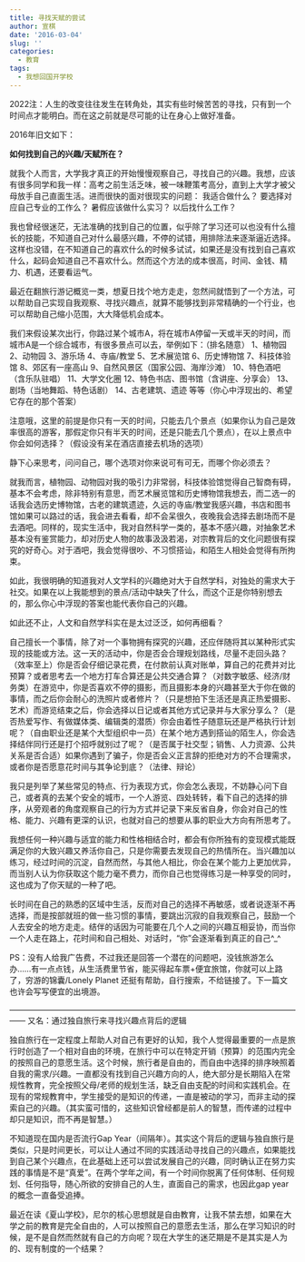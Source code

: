 ```yaml
---
title: 寻找天赋的尝试
author: 宣棋
date: '2016-03-04'
slug: ''
categories:
  - 教育
tags:
  - 我想回国开学校
---
```

2022注：人生的改变往往发生在转角处，其实有些时候苦苦的寻找，只有到一个时间点才能明白。而在这之前就是尽可能的让在身心上做好准备。

2016年旧文如下：

**如何找到自己的兴趣/天赋所在？**

就我个人而言，大学我才真正的开始慢慢观察自己，寻找自己的兴趣。我想，应该有很多同学和我一样：高考之前生活乏味，被一味鞭策考高分，直到上大学才被父母放手自己直面生活。进而很快的面对很现实的问题：
我适合做什么？
要选择对应自己专业的工作么？
暑假应该做什么实习？
以后找什么工作？

我也曾经很迷茫，无法准确的找到自己的位置，似乎除了学习还可以也没有什么擅长的技能，不知道自己对什么最感兴趣，不停的试错，用排除法来逐渐逼近选择。这样也没错，在不知道自己的喜欢什么的时候多试试，如果还是没有找到自己喜欢什么，起码会知道自己不喜欢什么。然而这个方法的成本很高，时间、金钱、精力、机遇，还要看运气。

最近在翻旅行游记概览一类，想夏日找个地方走走，忽然间就悟到了一个方法，可以帮助自己实现自我观察、寻找兴趣点，就算不能够找到非常精确的一个行业，也可以帮助自己缩小范围，大大降低机会成本。

我们来假设某次出行，你路过某个城市A，将在城市A停留一天或半天的时间，而城市A是一个综合城市，有很多景点可以去，举例如下：（排名随意）
1、植物园
2、动物园
3、游乐场
4、寺庙/教堂
5、艺术展览馆
6、历史博物馆
7、科技体验馆
8、郊区有一座高山
9、自然风景区（国家公园、海岸沙滩）
10、特色酒吧（含乐队驻唱）
11、大学文化圈
12、特色书店、图书馆（含讲座、分享会）
13、剧场（当地舞蹈、特色话剧）
14、古老建筑、遗迹
等等（你心中浮现出的、希望它存在的那个答案）

注意哦，这里的前提是你只有一天的时间，只能去几个景点（如果你认为自己是效率很高的游客，那假定你只有半天的时间，还是只能去几个景点），在以上景点中你会如何选择？（假设没有呆在酒店直接去机场的选项）

静下心来思考，问问自己，哪个选项对你来说可有可无，而哪个你必须去？

就我而言，植物园、动物园对我的吸引力非常弱，科技体验馆觉得自己智商有碍，基本不会考虑，除非特别有意思，而艺术展览馆和历史博物馆我想去，而二选一的话我会选历史博物馆，古老的建筑遗迹，久远的寺庙/教堂我感兴趣，书店和图书馆如果可以路过的话，我会进去看看，却不会呆很久，夜晚我会选择去剧场而不是去酒吧。同样的，现实生活中，我对自然科学一类的，基本不感兴趣，对抽象艺术基本没有鉴赏能力，却对历史人物的故事汲汲若渴，对宗教背后的文化问题很有探究的好奇心。对于酒吧，我会觉得很吵、不习惯搭讪，和陌生人相处会觉得有所拘束。

如此，我很明确的知道我对人文学科的兴趣绝对大于自然学科，对独处的需求大于社交。如果在以上我能想到的景点/活动中缺失了什么，而这个正是你特别想去的，那么你心中浮现的答案也能代表你自己的兴趣。

如此还不止，人文和自然学科实在是太过泛泛，如何再细看？

自己擅长一个事情，除了对一个事物拥有探究的兴趣，还应伴随将其以某种形式实现的技能或方法。这一天的活动中，你是否会合理规划路线，尽量不走回头路？（效率至上）你是否会仔细记录花费，在付款前认真对账单，算自己的花费并对比预算？或者思考去一个地方打车合算还是公共交通合算？（对数字敏感、经济/财务类）在游览中，你是否喜欢不停的摄影，而且摄影本身的兴趣甚至大于你在做的事情，而之后你会耐心的洗照片或者修片？（只是想拍下生活还是真正热爱摄影、艺术）而游览结束之后，你会选择以日记或者其他方式记录并与大家分享么？（是否热爱写作、有做媒体类、编辑类的潜质）你会由着性子随意玩还是严格执行计划呢？（自由职业还是某个大型组织中一员）在某个地方遇到搭讪的陌生人，你会选择结伴同行还是打个招呼就别过了呢？（是否属于社交型；销售、人力资源、公共关系是否合适）如果你遇到了骗子，你是否会义正言辞的拒绝对方的不合理需求，或者你是否愿意花时间与其争论到底？（法律、辩论）

我只是列举了某些常见的特点、行为表现方式，你会怎么表现，不妨静心问下自己，或者真的去某个安全的城市，一个人游览、四处转转，看下自己的选择的排序，从旁观者的角度观察自己的行为方式并记录下来反省自身，你会对自己的性格、能力、兴趣有更深的认识，也就对自己的想要从事的职业大方向有所思考了。

我想任何一种兴趣与适宜的能力和性格相结合时，都会有你所独有的变现模式能既满足你的大致兴趣又养活你自己，只是你需要去发现自己的热情所在。当兴趣加以练习，经过时间的沉淀，自然而然，与其他人相比，你会在某个能力上更加优异，而当别人认为你获取这个能力毫不费力，而你自己也觉得练习是一种享受的同时，这也成为了你天赋的一种了吧。

长时间在自己的熟悉的区域中生活，反而对自己的选择不再敏感，或者说逐渐不再选择，而是按部就班的做一些习惯的事情，要跳出沉寂的自我观察自己，鼓励一个人去安全的地方走走。结伴的话因为可能要在几个人之间的兴趣互相妥协，而当你一个人走在路上，花时间和自己相处、对话时，“你”会逐渐看到真正的自己^_^

PS：没有人给我广告费，不过我还是回答一个潜在的问题吧，没钱旅游怎么办……有一点点钱，从生活费里节省，能买得起车票+便宜旅馆，你就可以上路了，穷游的锦囊/Lonely Planet 还挺有帮助，自行搜索，不给链接了。下一篇文也许会写写便宜的出境游。

——————————————————————————————————————
又名：通过独自旅行来寻找兴趣点背后的逻辑

独自旅行在一定程度上帮助人对自己有更好的认知，我个人觉得最重要的一点是旅行时创造了一个相对自由的环境，在旅行中可以在特定开销（预算）的范围内完全的按照自己的意愿生活。这个时候，旅行者是自由的，而自由中选择的排序映照着自我的需求/兴趣。一直都没有找到自己兴趣方向的人，绝大部分是长期陷入在常规性教育，完全按照父母/老师的规划生活，缺乏自由支配的时间和实践机会。在现有的常规教育中，学生接受的是知识的传递，一直是被动的学习，而非主动的探索自己的兴趣。（其实蛮可惜的，这些知识曾经都是前人的智慧，而传递的过程中却只是知识，而不再是智慧。）

不知道现在国内是否流行Gap Year（间隔年）。其实这个背后的逻辑与独自旅行是类似，只是时间更长，可以让人通过不同的实践活动寻找自己的兴趣点，如果能找到自己某个兴趣点，在此基础上还可以尝试发展自己的兴趣，同时确认正在努力实践的事情是不是“真爱”。在两个学年之间，有一个时间你脱离了任何体制、任何规划、任何指导，随心所欲的安排自己的人生，直面自己的需求，也因此gap year的概念一直备受追捧。

最近在读《夏山学校》，尼尔的核心思想就是自由教育，让我不禁去想，如果在大学之前的教育是完全自由的，人可以按照自己的意愿去生活，那么在学习知识的时候，是不是自然而然就有自己的方向呢？现在大学生的迷茫期是不是其实是人为的、现有制度的一个结果？
